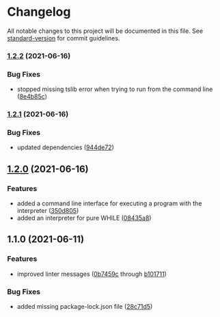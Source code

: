 # Changelog

All notable changes to this project will be documented in this file. See [standard-version](https://github.com/conventional-changelog/standard-version) for commit guidelines.

### [1.2.2](https://github.com/sonrad10/while.js/compare/v1.2.1...v1.2.2) (2021-06-16)


### Bug Fixes

* stopped missing tslib error when trying to run from the command line ([8e4b85c](https://github.com/sonrad10/while.js/commit/8e4b85ca3fd957c8eaf394bbd135e580d9f9055e))

### [1.2.1](https://github.com/sonrad10/while.js/compare/v1.2.0...v1.2.1) (2021-06-16)


### Bug Fixes

* updated dependencies ([944de72](https://github.com/sonrad10/while.js/commit/944de72d2d20b2685be3a4312f740b1567d2c2da))

## [1.2.0](https://github.com/sonrad10/while.js/compare/v1.1.0...v1.2.0) (2021-06-16)


### Features

* added a command line interface for executing a program with the interpreter ([350d805](https://github.com/sonrad10/while.js/commit/350d805eb9cdb40076f465a70fff30ab323c8d2d))
* added an interpreter for pure WHILE ([08435a8](https://github.com/sonrad10/while.js/commit/08435a83d8616e98348c55752e28c1738b7f8b37))

## 1.1.0 (2021-06-11)


### Features

* improved linter messages ([0b7459c](https://github.com/sonrad10/while.js/commit/0b7459cea976764f8877f6bcbeb3c007a7b98afc) through [b101711](https://github.com/sonrad10/while.js/commit/b10171117918f184227ee4f0681fd77d5f33343c))


### Bug Fixes

* added missing package-lock.json file ([28c71d5](https://github.com/sonrad10/while.js/commit/28c71d5f4e13cc82b9b66626e93232c9d308477a))
